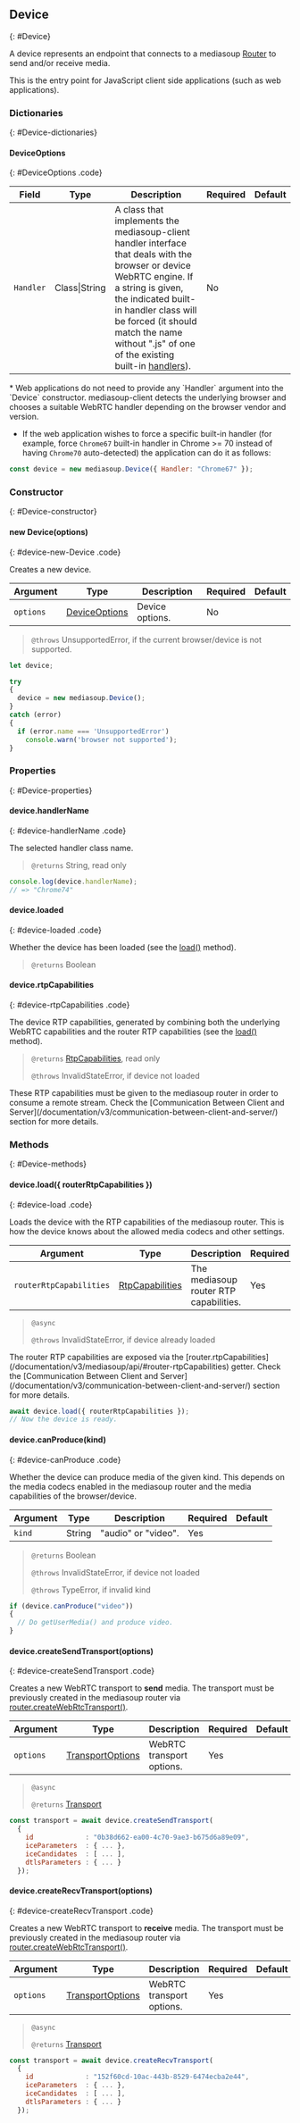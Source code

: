 ## Device
{: #Device}

<section markdown="1">

A device represents an endpoint that connects to a mediasoup [Router](/documentation/v3/mediasoup/api/#Router) to send and/or receive media.

<div markdown="1" class="note">
This is the entry point for JavaScript client side applications (such as web applications).
</div>

</section>


### Dictionaries
{: #Device-dictionaries}

<section markdown="1">

#### DeviceOptions
{: #DeviceOptions .code}

<div markdown="1" class="table-wrapper L3">

Field           | Type    | Description   | Required | Default
--------------- | ------- | ------------- | -------- | ---------
`Handler`       | Class\|String | A class that implements the mediasoup-client handler interface that deals with the browser or device WebRTC engine. If a string is given, the indicated built-in handler class will be forced (it should match the name without ".js" of one of the existing built-in [handlers](https://github.com/versatica/mediasoup-client/tree/v3/lib/handlers)). | No |

</div>

<div markdown="1" class="note">
* Web applications do not need to provide any `Handler` argument into the `Device` constructor. mediasoup-client detects the underlying browser and chooses a suitable WebRTC handler depending on the browser vendor and version.

* If the web application wishes to force a specific built-in handler (for example, force `Chrome67` built-in handler in Chrome >= 70 instead of having `Chrome70` auto-detected) the application can do it as follows:

```javascript
const device = new mediasoup.Device({ Handler: "Chrome67" });
```
</div>

</section>


### Constructor
{: #Device-constructor}

<section markdown="1">

#### new Device(options)
{: #device-new-Device .code}

Creates a new device.

<div markdown="1" class="table-wrapper L3">

Argument  | Type    | Description | Required | Default 
--------- | ------- | ----------- | -------- | ----------
`options` | [DeviceOptions](#DeviceOptions) | Device options. | No |

</div>

> `@throws` UnsupportedError, if the current browser/device is not supported.

```javascript
let device;

try
{
  device = new mediasoup.Device();
}
catch (error)
{
  if (error.name === 'UnsupportedError')
    console.warn('browser not supported');
}
```

</section>


### Properties
{: #Device-properties}

<section markdown="1">

#### device.handlerName
{: #device-handlerName .code}

The selected handler class name.

> `@returns` String, read only

```javascript
console.log(device.handlerName);
// => "Chrome74"
```

#### device.loaded
{: #device-loaded .code}

Whether the device has been loaded (see the [load()](#device-load) method).

> `@returns` Boolean

#### device.rtpCapabilities
{: #device-rtpCapabilities .code}

The device RTP capabilities, generated by combining both the underlying WebRTC capabilities and the router RTP capabilities (see the [load()](#device-load) method).

> `@returns` [RtpCapabilities](/documentation/v3/mediasoup/rtp-parameters-and-capabilities/#RtpCapabilities), read only
> 
> `@throws` InvalidStateError, if device not loaded

<div markdown="1" class="note">
These RTP capabilities must be given to the mediasoup router in order to consume a remote stream. Check the [Communication Between Client and Server](/documentation/v3/communication-between-client-and-server/) section for more details.
</div>

</section>


### Methods
{: #Device-methods}

<section markdown="1">

#### device.load({ routerRtpCapabilities })
{: #device-load .code}

Loads the device with the RTP capabilities of the mediasoup router. This is how the device knows about the allowed media codecs and other settings.

<div markdown="1" class="table-wrapper L3">

Argument      | Type    | Description | Required | Default 
------------- | ------- | ----------- | -------- | ----------
`routerRtpCapabilities` | [RtpCapabilities](/documentation/v3/mediasoup/rtp-parameters-and-capabilities/#RtpCapabilities) | The mediasoup router RTP capabilities. | Yes |

</div>

> `@async`
> 
> `@throws` InvalidStateError, if device already loaded

<div markdown="1" class="note">
The router RTP capabilities are exposed via the [router.rtpCapabilities](/documentation/v3/mediasoup/api/#router-rtpCapabilities) getter. Check the [Communication Between Client and Server](/documentation/v3/communication-between-client-and-server/) section for more details.
</div>

```javascript
await device.load({ routerRtpCapabilities });
// Now the device is ready.
```

#### device.canProduce(kind)
{: #device-canProduce .code}

Whether the device can produce media of the given kind. This depends on the media codecs enabled in the mediasoup router and the media capabilities of the browser/device.

<div markdown="1" class="table-wrapper L3">

Argument  | Type    | Description | Required | Default 
--------- | ------- | ----------- | -------- | ----------
`kind`    | String  | "audio" or "video". | Yes |

</div>

> `@returns` Boolean
> 
> `@throws` InvalidStateError, if device not loaded
> 
> `@throws` TypeError, if invalid kind

```javascript
if (device.canProduce("video"))
{
  // Do getUserMedia() and produce video.
}
```

#### device.createSendTransport(options)
{: #device-createSendTransport .code}

Creates a new WebRTC transport to **send** media. The transport must be previously created in the mediasoup router via [router.createWebRtcTransport()](/documentation/v3/mediasoup/api/#router-createWebRtcTransport).

<div markdown="1" class="table-wrapper L3">

Argument    | Type    | Description | Required | Default 
----------- | ------- | ----------- | -------- | ----------
`options`   | [TransportOptions](#TransportOptions) | WebRTC transport options. | Yes |

</div>

> `@async`
> 
> `@returns` [Transport](#Transport)

```javascript
const transport = await device.createSendTransport(
  {
    id             : "0b38d662-ea00-4c70-9ae3-b675d6a89e09",
    iceParameters  : { ... },
    iceCandidates  : [ ... ],
    dtlsParameters : { ... }
  });
```

#### device.createRecvTransport(options)
{: #device-createRecvTransport .code}

Creates a new WebRTC transport to **receive** media. The transport must be previously created in the mediasoup router via [router.createWebRtcTransport()](/documentation/v3/mediasoup/api/#router-createWebRtcTransport).

<div markdown="1" class="table-wrapper L3">

Argument    | Type    | Description | Required | Default 
----------- | ------- | ----------- | -------- | ----------
`options`   | [TransportOptions](#TransportOptions) | WebRTC transport options. | Yes |

</div>

> `@async`
> 
> `@returns` [Transport](#Transport)

```javascript
const transport = await device.createRecvTransport(
  {
    id             : "152f60cd-10ac-443b-8529-6474ecba2e44",
    iceParameters  : { ... },
    iceCandidates  : [ ... ],
    dtlsParameters : { ... }
  });
```

</section>
